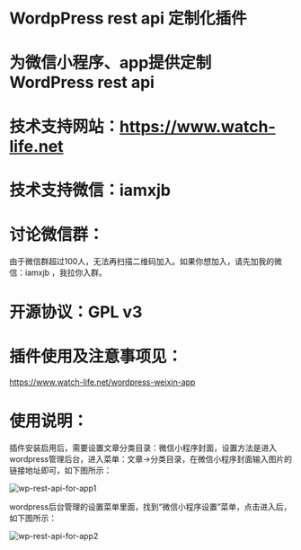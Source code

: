# WordpPress rest api 定制化插件

# 为微信小程序、app提供定制 WordPress rest api

# 技术支持网站：https://www.watch-life.net

# 技术支持微信：iamxjb

# 讨论微信群：

由于微信群超过100人，无法再扫描二维码加入。如果你想加入，请先加我的微信：iamxjb ，我拉你入群。

# 开源协议：GPL v3

# 插件使用及注意事项见：

https://www.watch-life.net/wordpress-weixin-app




# 使用说明：

插件安装启用后，需要设置文章分类目录：微信小程序封面，设置方法是进入wordpress管理后台，进入菜单：文章->分类目录，在微信小程序封面输入图片的链接地址即可，如下图所示：

![wp-rest-api-for-app1](https://www.watch-life.net/images/2017/07/cover.png) 

wordpress后台管理的设置菜单里面，找到“微信小程序设置”菜单，点击进入后，如下图所示：

![wp-rest-api-for-app2](https://www.watch-life.net/images/2017/09/option-openid-new.png) 
